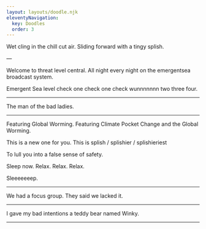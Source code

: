 ```yaml
---
layout: layouts/doodle.njk
eleventyNavigation:
  key: Doodles
  order: 3
---
```

Wet cling in the chill cut air. Sliding forward with a tingy splish.

—

Welcome to threat level central. 
All night every night on the emergentsea broadcast system. 

Emergent Sea level check one check one check wunnnnnnn two three four.

---

The man of the bad ladies.

---

Featuring Global Worming. 
Featuring Climate Pocket Change and the Global Worming.

This is a new one for you.
This is
splish / splishier / splishieriest

To lull you into a false sense of safety.

Sleep now. Relax. Relax. Relax.

Sleeeeeeep.

---

We had a focus group. They said we lacked it.

---

I gave my bad intentions a teddy bear named Winky.

---